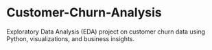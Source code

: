 # Customer-Churn-Analysis
Exploratory Data Analysis (EDA) project on customer churn data using Python, visualizations, and business insights.
